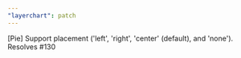 ```yaml
---
"layerchart": patch
---
```


[Pie] Support placement ('left', 'right', 'center' (default), and 'none'). Resolves #130
